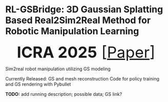 # RL-GSBridge: 3D Gaussian Splatting Based Real2Sim2Real Method for Robotic Manipulation Learning

<font size=10> <p align="center"> **ICRA 2025** [[Paper](https://arxiv.org/abs/2409.20291)]</p></font>
Sim2real robot manipulation utilizing GS modeling

Currently Released:
GS and mesh reconstruction
Code for policy training and GS rendering with Pybullet 

**TODO:** add running description; possible data; GS link?
